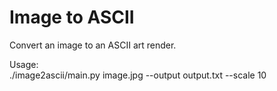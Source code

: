 # Image to ASCII  
Convert an image to an ASCII art render.  

Usage:  
./image2ascii/main.py image.jpg --output output.txt --scale 10